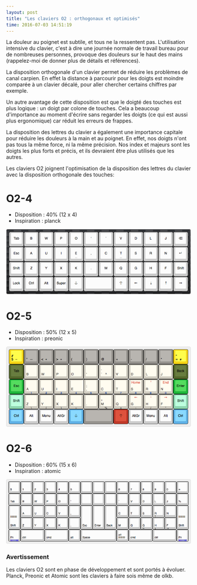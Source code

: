 ```yaml
---
layout: post
title: "Les claviers O2 : orthogonaux et optimisés"
time: 2016-07-03 14:51:19
---
```


La douleur au poignet est subtile, et tous ne la ressentent pas.
L'utilisation intensive du clavier, c'est à dire une journée normale de
travail bureau pour de nombreuses personnes, provoque des douleurs sur
le haut des mains (rappelez-moi de donner plus de détails et références).

La disposition orthogonale d'un clavier permet de réduire les problèmes
de canal carpien. En effet la distance à parcourir pour les doigts est
moindre comparée à un clavier décalé, pour aller chercher certains
chiffres par exemple.

Un autre avantage de cette disposition est que le doigté des touches est
plus logique : un doigt par colone de touches. Cela a beaucoup
d'importance au moment d'écrire sans regarder les doigts (ce qui est
aussi plus ergonomique) car réduit les erreurs de frappes.

La disposition des lettres du clavier a également une importance
capitale pour réduire les douleurs à la main et au poignet. En effet,
nos doigts n'ont pas tous la même force, ni la même précision. Nos index
et majeurs sont les doigts les plus forts et précis, et ils devraient
être plus utilisés que les autres. 

Les claviers O2 joignent l'optimisation de la disposition des lettres du
clavier avec la disposition orthogonale des touches:

# O2-4

* Disposition : 40% (12 x 4)
* Inspiration : planck

![clavier](/img/o2-4.png)

# O2-5

* Disposition : 50% (12 x 5)
* Inspiration : preonic

![clavier](/img/o2-5.png)

# O2-6

* Disposition : 60% (15 x 6)
* Inspiration : atomic

![clavier](/img/o2-6.png)

### Avertissement

Les claviers O2 sont en phase de développement et sont portés à évoluer.
Planck, Preonic et Atomic sont les claviers à faire sois même de olkb.
